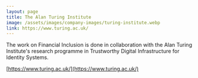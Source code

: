 ```yaml
---
layout: page
title: The Alan Turing Institute
image: /assets/images/company-images/turing-institute.webp
link: https://www.turing.ac.uk/
---
```

The work on Financial Inclusion is done in collaboration with the Alan Turing Institute's research programme in Trustworthy Digital Infrastructure for Identity Systems.

[https://www.turing.ac.uk/](https://www.turing.ac.uk/)